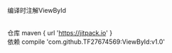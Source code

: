 编译时注解ViewById


<br> 仓库  maven { url 'https://jitpack.io' }
<br> 依赖  compile 'com.github.TF27674569:ViewById:v1.0'
